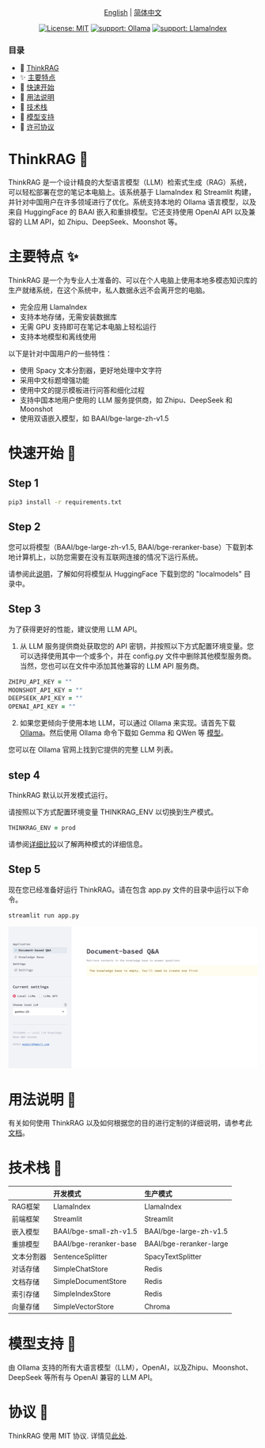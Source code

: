 <p align="center">
  <a href="./README.md">English</a> |
  <a href="./README_zh.md">简体中文</a>
</p>

<div align="center">

[![License: MIT](https://img.shields.io/badge/License-MIT-yellow.svg)](./LICENSE) [![support: Ollama](https://img.shields.io/badge/Support-Ollama-green.svg)](https://ollama.com/) [![support: LlamaIndex](https://img.shields.io/badge/Support-LlamaIndex-purple.svg)](https://www.llamaindex.ai/)



</div>

### 目录

- 🤔 [ThinkRAG](#What-is-ThinkRAG)
- ✨ [主要特点](#Key-Features)
- 🛫 [快速开始](#quick-start)
- 📖 [用法说明](#engine-interface-instructions)
- 🔬 [技术栈](#Modes-Comparison)
- 🧸 [模型支持](#Support-Models)
- 📄 [许可协议](#license)

<div id='What-is-ThinkRAG'></a>

# ThinkRAG 🤔

ThinkRAG 是一个设计精良的大型语言模型（LLM）检索式生成（RAG）系统，可以轻松部署在您的笔记本电脑上。该系统基于 LlamaIndex 和 Streamlit 构建，并针对中国用户在许多领域进行了优化。系统支持本地的 Ollama 语言模型，以及来自 HuggingFace 的 BAAI 嵌入和重排模型。它还支持使用 OpenAI API 以及兼容的 LLM API，如 Zhipu、DeepSeek、Moonshot 等。

<div id='Key-Features'></a>

# 主要特点 ✨

ThinkRAG 是一个为专业人士准备的、可以在个人电脑上使用本地多模态知识库的生产就绪系统，在这个系统中，私人数据永远不会离开您的电脑。

- 完全应用 LlamaIndex
- 支持本地存储，无需安装数据库
- 无需 GPU 支持即可在笔记本电脑上轻松运行
- 支持本地模型和离线使用

以下是针对中国用户的一些特性：
- 使用 Spacy 文本分割器，更好地处理中文字符
- 采用中文标题增强功能
- 使用中文的提示模板进行问答和细化过程
- 支持中国本地用户使用的 LLM 服务提供商，如 Zhipu、DeepSeek 和 Moonshot
- 使用双语嵌入模型，如 BAAI/bge-large-zh-v1.5

<div id='quick-start'></a>

# 快速开始 🛫

## Step 1

```zsh
pip3 install -r requirements.txt
```

## Step 2

您可以将模型（BAAI/bge-large-zh-v1.5, BAAI/bge-reranker-base）下载到本地计算机上，以防您需要在没有互联网连接的情况下运行系统。

请参阅此[说明](Instructions.md)，了解如何将模型从 HuggingFace 下载到您的 "localmodels" 目录中。


## Step 3

为了获得更好的性能，建议使用 LLM API。

1. 从 LLM 服务提供商处获取您的 API 密钥，并按照以下方式配置环境变量。您可以选择使用其中一个或多个，并在 config.py 文件中删除其他模型服务商。当然，您也可以在文件中添加其他兼容的 LLM API 服务商。

```zsh
ZHIPU_API_KEY = ""
MOONSHOT_API_KEY = ""
DEEPSEEK_API_KEY = ""
OPENAI_API_KEY = ""
```

2. 如果您更倾向于使用本地 LLM，可以通过 Ollama 来实现。请首先下载 [Ollama](https://ollama.com/download)。然后使用 Ollama 命令下载如 Gemma 和 QWen 等 [模型](https://ollama.com/library)。

您可以在 Ollama 官网上找到它提供的完整 LLM 列表。

## step 4

ThinkRAG 默认以开发模式运行。

请按照以下方式配置环境变量 THINKRAG_ENV 以切换到生产模式。

```zsh
THINKRAG_ENV = prod
```

请参阅[详细比较](#Modes-Comparison)以了解两种模式的详细信息。

## Step 5

现在您已经准备好运行 ThinkRAG。请在包含 app.py 文件的目录中运行以下命令。

```zsh
streamlit run app.py
```

<div align="center">
<img src="web/src/Home_Page.png" width="700" alt="the_knowledge_base_is_empty">
</a>
</div>

<div id='engine-interface-instructions'></a>

# 用法说明 📖

有关如何使用 ThinkRAG 以及如何根据您的目的进行定制的详细说明，请参考此[文档](Instructions.md)。

<div id='Modes-Comparison'></a>

# 技术栈 🔬

| |开发模式|生产模式|
|:----|:----|:----|
|RAG框架|LlamaIndex|LlamaIndex|
|前端框架|Streamlit|Streamlit|
|嵌入模型|BAAI/bge-small-zh-v1.5|BAAI/bge-large-zh-v1.5|
|重排模型|BAAI/bge-reranker-base|BAAI/bge-reranker-large|
|文本分割器|SentenceSplitter|SpacyTextSplitter|
|对话存储|SimpleChatStore|Redis|
|文档存储|SimpleDocumentStore|Redis|
|索引存储|SimpleIndexStore|Redis|
|向量存储|SimpleVectorStore|Chroma|

<div id='Support-Models'></a>

# 模型支持 🧸

由 Ollama 支持的所有大语言模型（LLM），OpenAI，以及Zhipu、Moonshot、DeepSeek 等所有与 OpenAI 兼容的 LLM API。

<div id='license'></a>

# 协议 📄

ThinkRAG 使用 MIT 协议. 详情见[此处](LICENSE).